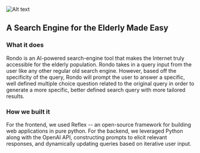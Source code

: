 ![Alt text](https://i.ibb.co/KDcfKS9/rondo.png)
## A Search Engine for the Elderly Made Easy

### What it does

Rondo is an AI-powered search-engine tool that makes the Internet truly accessible for the elderly population. Rondo takes in a query input from the user like any other regular old search engine. However, based off the specificity of the query, Rondo will prompt the user to answer a specific, well defined multiple choice question related to the original query in order to generate a more specific, better defined search query with more tailored results.

### How we built it

For the frontend, we used Reflex -- an open-source framework for building web applications in pure python. For the backend, we leveraged Python along with the OpenAI API, constructing prompts to elicit relevant responses, and dynamically updating queries based on iterative user input.
